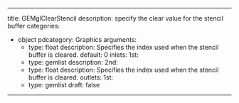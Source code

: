 
---
title: GEMglClearStencil
description: specify the clear value for the stencil buffer
categories:
  - object
pdcategory: Graphics
arguments:
    - type: float
      description: Specifies the index used when the stencil buffer is cleared.
      default: 0
inlets:
  1st:
    - type: gemlist
      description:
  2nd:
    - type: float
      description: Specifies the index used when the stencil buffer is cleared.
outlets:
  1st:
    - type: gemlist
draft: false
---

